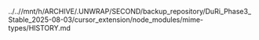 ../..//mnt/h/ARCHIVE/.UNWRAP/SECOND/backup_repository/DuRi_Phase3_Stable_2025-08-03/cursor_extension/node_modules/mime-types/HISTORY.md